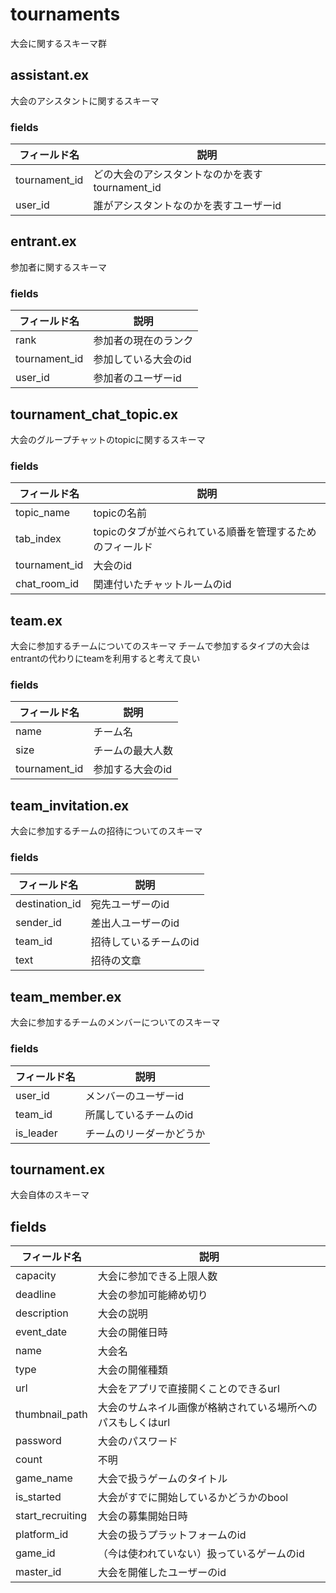 # tournaments
大会に関するスキーマ群

## assistant.ex
大会のアシスタントに関するスキーマ

### fields

| フィールド名 | 説明 |
| --- | --- |
| tournament_id | どの大会のアシスタントなのかを表すtournament_id |
| user_id | 誰がアシスタントなのかを表すユーザーid |

## entrant.ex
参加者に関するスキーマ

### fields

| フィールド名 | 説明 |
| --- | --- |
| rank | 参加者の現在のランク |
| tournament_id | 参加している大会のid |
| user_id | 参加者のユーザーid |

## tournament_chat_topic.ex
大会のグループチャットのtopicに関するスキーマ

### fields

| フィールド名 | 説明 |
| --- | --- |
| topic_name | topicの名前 |
| tab_index | topicのタブが並べられている順番を管理するためのフィールド |
| tournament_id | 大会のid |
| chat_room_id | 関連付いたチャットルームのid |

## team.ex
大会に参加するチームについてのスキーマ
チームで参加するタイプの大会はentrantの代わりにteamを利用すると考えて良い
### fields

| フィールド名 | 説明 |
| --- | --- |
| name | チーム名 |
| size | チームの最大人数 |
| tournament_id | 参加する大会のid |

## team_invitation.ex
大会に参加するチームの招待についてのスキーマ

### fields
| フィールド名 | 説明 |
| --- | --- |
| destination_id | 宛先ユーザーのid |
| sender_id | 差出人ユーザーのid |
| team_id | 招待しているチームのid |
| text | 招待の文章 |

## team_member.ex
大会に参加するチームのメンバーについてのスキーマ

### fields
 | フィールド名 | 説明 |
 | --- | --- |
 | user_id | メンバーのユーザーid |
 | team_id | 所属しているチームのid |
 | is_leader | チームのリーダーかどうか |

## tournament.ex
大会自体のスキーマ

## fields

| フィールド名 | 説明 |
| --- | --- |
| capacity | 大会に参加できる上限人数 |
| deadline | 大会の参加可能締め切り |
| description | 大会の説明 |
| event_date | 大会の開催日時 |
| name | 大会名 |
| type | 大会の開催種類 |
| url | 大会をアプリで直接開くことのできるurl |
| thumbnail_path | 大会のサムネイル画像が格納されている場所へのパスもしくはurl |
| password | 大会のパスワード |
| count | 不明 |
| game_name | 大会で扱うゲームのタイトル |
| is_started | 大会がすでに開始しているかどうかのbool |
| start_recruiting | 大会の募集開始日時 |
| platform_id | 大会の扱うプラットフォームのid |
| game_id | （今は使われていない）扱っているゲームのid |
| master_id | 大会を開催したユーザーのid |